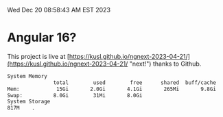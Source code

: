 Wed Dec 20 08:58:43 AM EST 2023

# Angular 16?


This project is live at [https://kusl.github.io/ngnext-2023-04-21/](https://kusl.github.io/ngnext-2023-04-21/ "next!") thanks to Github.

```bash
System Memory
               total        used        free      shared  buff/cache   available
Mem:            15Gi       2.0Gi       4.1Gi       265Mi       9.8Gi        13Gi
Swap:          8.0Gi        31Mi       8.0Gi
System Storage
817M	.
```
```bash
